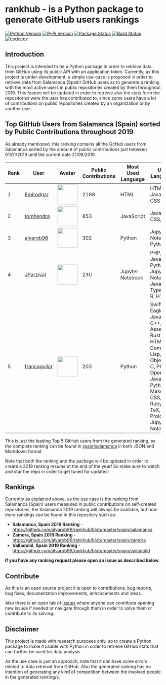 # rankhub - is a Python package to generate GitHub users rankings

[![Python Version](https://img.shields.io/pypi/pyversions/rankhub.svg)](https://pypi.org/project/rankhub/)
[![PyPi Version](https://img.shields.io/pypi/v/rankhub.svg)](https://pypi.org/project/rankhub/)
[![Package Status](https://img.shields.io/pypi/status/rankhub.svg)](https://pypi.org/project/rankhub/)
[![Build Status](https://img.shields.io/travis/alvarob96/rankhub/master.svg?label=Travis%20CI&logo=travis&logoColor=white)](https://travis-ci.org/alvarob96/rankhub)
[![codecov](https://codecov.io/gh/alvarob96/rankhub/branch/master/graph/badge.svg)](https://codecov.io/gh/alvarob96/rankhub)

## Introduction

This project is intended to be a Python package in order to retrieve data from GitHub using 
its public API with an application token. Currently, as this project is under-development,
a simple use-case is proposed in order to retrieve data from Salamanca (Spain) GitHub users 
as to generate a ranking with the most active users in public repositories created by them 
throughout 2019. This feature will be updated in order to retrieve also the stats form the
repositories were the user has contributed to, since some users have a lot of contributions on
public repositories created by an organization or by another user.

## Top GitHub Users from Salamanca (Spain) sorted by Public Contributions throughout 2019

As already mentioned, this ranking contains all the GitHub users from Salamanca sorted by the
amount of public contributions just between 01/01/2019 until the current date 21/09/2019.

| Rank | User | Avatar | Public Contributions | Most Used Language | Used Languages |
|------|------|--------|----------------------|--------------------|----------------|
| 1 | [Emirodgar](https://github.com/Emirodgar) | <img src='https://avatars0.githubusercontent.com/u/4302127?v=4&s=64' width='64'> | 2188 | HTML | HTML, JavaScript, CSS |
| 2 | [tomhendra](https://github.com/tomhendra) | <img src='https://avatars1.githubusercontent.com/u/32566274?v=4&s=64' width='64'> | 853 | JavaScript | JavaScript, CSS, HTML |
| 3 | [alvarob96](https://github.com/alvarob96) | <img src='https://avatars3.githubusercontent.com/u/36760800?v=4&s=64' width='64'> | 302 | Python | Jupyter Notebook, Python |
| 4 | [JParzival](https://github.com/JParzival) | <img src='https://avatars3.githubusercontent.com/u/33935947?v=4&s=64' width='64'> | 230 | Jupyter Notebook | PHP, JavaScript, Python, Jupyter Notebook, Java, TypeScript, R, HTML |
| 5 | [francaguilar](https://github.com/francaguilar) | <img src='https://avatars1.githubusercontent.com/u/11558278?v=4&s=64' width='64'> | 203 | Python | Swift, Eagle, JavaScript, C++, Assembly, Rust, C#, HTML, Common Lisp, Objective-C, PHP, OpenSCAD, Java, Python, Makefile, CSS, C, Ruby, Shell, TeX, Prolog, Jupyter Notebook |

This is just the leading Top 5 GitHub users from the generated ranking, so the complete ranking 
can be found in [spain/salamanca](https://github.com/alvarob96/rankhub/blob/master/spain/salamanca) in both
JSON and Markdown format.

Note that both the ranking and the package will be updated in order to create a 2019 ranking resume
at the end of the year! So make sure to watch and star the repo in order to get tuned for updates!

## Rankings

Currently as explained above, as the use case is the ranking from Salamanca (Spain) users measured in
public contributions on self-created repositories, the Salamanca 2019 ranking will always be available, but
now more rankings can be found in this repository such as:

* **Salamanca, Spain 2019 Ranking** - https://github.com/alvarob96/rankhub/blob/master/spain/salamanca
* **Zamora, Spain 2019 Ranking** - https://github.com/alvarob96/rankhub/blob/master/spain/zamora
* **Valladolid, Spain 2019 Ranking** - https://github.com/alvarob96/rankhub/blob/master/spain/valladolid

**If you have any ranking request please open an issue as described below.**

## Contribute

As this is an open source project it is open to contributions, bug reports, bug fixes, documentation improvements, 
enhancements and ideas.

Also there is an open tab of [issues](https://github.com/alvarob96/rankhub/issues) where anyone can contribute opening 
new issues if needed or navigate through them in order to solve them or contribute to its solving.

## Disclaimer

This project is made with research purposes only, so to create a Python package to make it 
usable with Python in order to retrieve GitHub stats that can further be used for data analysis.

As the use case is just an approach, note that it can have some errors related to data retrieval
from GitHub. Also the generated ranking has no intention of generating any kind of competition
between the involved people in the generated ranking/s.